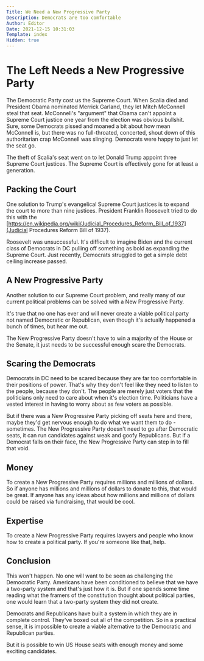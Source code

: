 ```yaml
---
Title: We Need a New Progressive Party
Description: Democrats are too comfortable
Author: Editor
Date: 2021-12-15 10:31:03
Template: index
Hidden: true
---
```

# The Left Needs a New Progressive Party
The Democratic Party cost us the Supreme Court. When Scalia died and President Obama nominated Merrick Garland, they let Mitch McConnell steal that seat. McConnell's "argument" that Obama can't appoint a Supreme Court justice one year from the election was obvious bullshit. Sure, some Democrats pissed and moaned a bit about how mean McConnell is, but there was no full-throated, concerted, shout down of this authoritarian crap McConnell was slinging. Democrats were happy to just let the seat go. 

The theft of Scalia's seat went on to let Donald Trump appoint three Supreme Court justices. The Supreme Court is effectively gone for at least a generation.

## Packing the Court
One solution to Trump's evangelical Supreme Court justices is to expand the court to more than nine justices. President Franklin Roosevelt tried to do this with the [https://en.wikipedia.org/wiki/Judicial_Procedures_Reform_Bill_of_1937](Judicial Procedures Reform Bill of 1937).

Roosevelt was unsuccessful. It's difficult to imagine Biden and the current class of Democrats in DC pulling off something as bold as expanding the Supreme Court. Just recently, Democrats struggled to get a simple debt ceiling increase passed.

## A New Progressive Party
Another solution to our Supreme Court problem, and really many of our current political problems can be solved with a New Progressive Party.

It's true that no one has ever and will never create a viable political party not named Democratic or Republican, even though it's actually happened a bunch of times, but hear me out.

The New Progressive Party doesn't have to win a majority of the House or the Senate, it just needs to be successful enough scare the Democrats. 

## Scaring the Democrats
Democrats in DC need to be scared because they are far too comfortable in their positions of power. That's why they don't feel like they need to listen to the people, because they don't. The people are merely just voters that the politicians only need to care about when it's election time. Politicians have a vested interest in having to worry about as few voters as possible. 

But if there was a New Progressive Party picking off seats here and there, maybe they'd get nervous enough to do what we want them to do - sometimes. The New Progressive Party doesn't need to go after Democratic seats, it can run candidates against weak and goofy Republicans. But if a Democrat falls on their face, the New Progressive Party can step in to fill that void.

## Money
To create a New Progressive Party requires millions and millions of dollars. So if anyone has millions and millions of dollars to donate to this, that would be great. If anyone has any ideas about how millions and millions of dollars could be raised via fundraising, that would be cool.

## Expertise
To create a New Progressive Party requires lawyers and people who know how to create a political party. If you're someone like that, help.

## Conclusion
This won't happen. No one will want to be seen as challenging the Democratic Party. Americans have been conditioned to believe that we have a two-party system and that's just how it is. But if one spends some time reading what the framers of the constitution thought about political parties, one would learn that a two-party system they did not create.

Democrats and Republicans have built a system in which they are in complete control. They've boxed out all of the competition. So in a practical sense, it is impossible to create a viable alternative to the Democratic and Republican parties.

But it is possible to win US House seats with enough money and some exciting candidates. 